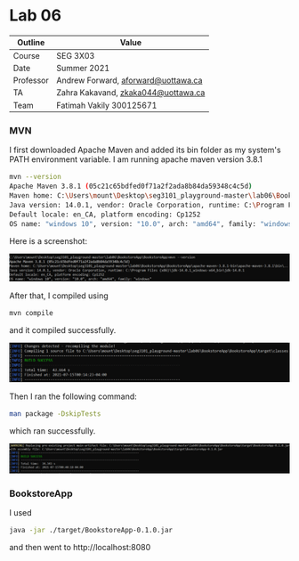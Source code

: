 # Lab 06
| Outline | Value |
| --- | --- |
| Course | SEG 3X03 |
| Date | Summer 2021 |
| Professor | Andrew Forward, aforward@uottawa.ca |
| TA | Zahra Kakavand, zkaka044@uottawa.ca|
| Team | Fatimah Vakily 300125671 |

### MVN
I first downloaded Apache Maven and added its bin folder as my system's PATH  environment variable.
I am running apache maven version 3.8.1

```bash
mvn --version
Apache Maven 3.8.1 (05c21c65bdfed0f71a2f2ada8b84da59348c4c5d)
Maven home: C:\Users\mount\Desktop\seg3101_playground-master\lab06\BookstoreApp\BookstoreApp\apache-maven-3.8.1-bin\apache-maven-3.8.1\bin\..
Java version: 14.0.1, vendor: Oracle Corporation, runtime: C:\Program Files (x86)\jdk-14.0.1_windows-x64_bin\jdk-14.0.1
Default locale: en_CA, platform encoding: Cp1252
OS name: "windows 10", version: "10.0", arch: "amd64", family: "windows"
```

Here is a screenshot:

![MVN version](BookstoreApp/BookstoreApp/assets/screenshot1.PNG)


After that, I compiled using
```bash
mvn compile
```
and it compiled successfully.

![MVN compiled](BookstoreApp/BookstoreApp/assets/screenshot2.PNG)

Then I ran the following command:
```bash
man package -DskipTests
```
which ran successfully.

![MVN DskipTests](BookstoreApp/BookstoreApp/assets/screenshot3.PNG)


### BookstoreApp

I used

```bash
java -jar ./target/BookstoreApp-0.1.0.jar
```

and then went to http://localhost:8080
